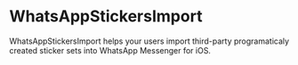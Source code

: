 # WhatsAppStickersImport

WhatsAppStickersImport helps your users import third-party programaticaly created sticker sets into WhatsApp Messenger for iOS.
